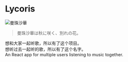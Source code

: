 # Lycoris

![曼珠沙華](https://i0.hdslb.com/bfs/archive/80481c09edb5134cc8e3ed73f66bb59669ba482c.jpg)

> 曼珠沙華は秋に咲く、別れの花。

想和大家一起听歌，所以有了这个项目。  
想听过去一起听的歌，所以有了这个名字。    
An React app for multiple users listening to music together.  